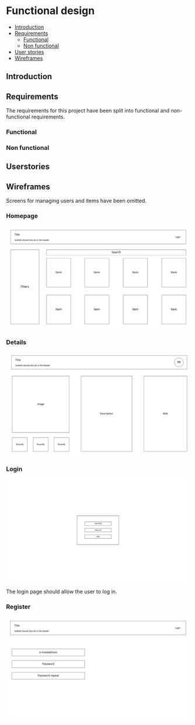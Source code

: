 # Functional design

- [Introduction](./functional-design.md#introduction)
- [Requirements](./functional-design.md#requirements)
  - [Functional](./functional-design.md#functional)
  - [Non functional](./functional-design.md#non-functional)
- [User stories](./functional-design.md#userstories)
- [Wireframes](./functional-design.md#wireframes)

## Introduction



## Requirements

The requirements for this project have been split into functional and non-functional requirements.

### Functional



### Non functional




## Userstories



## Wireframes


Screens for managing users and items have been omitted.

### Homepage

![](assets/homepage.jpeg)



### Details

![](assets/details.jpeg)



### Login

![](assets/login.jpeg)

The login page should allow the user to log in.

### Register

![](assets/register.jpeg)

